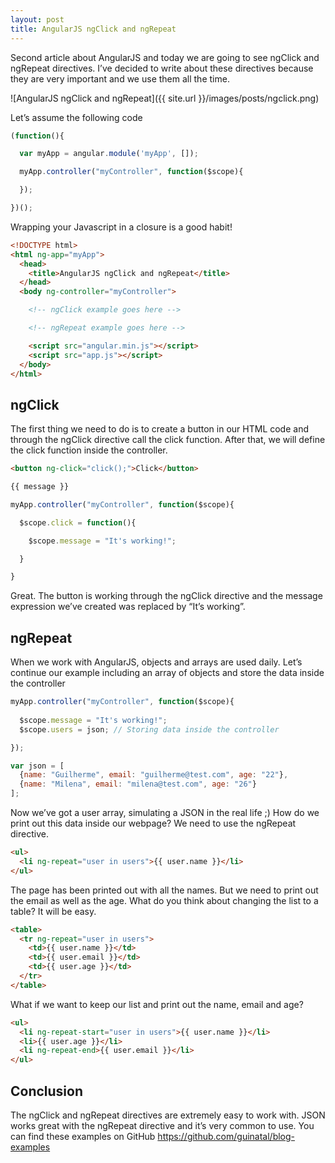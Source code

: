 ```yaml
---
layout: post
title: AngularJS ngClick and ngRepeat
---
```


Second article about AngularJS and today we are going to see ngClick and ngRepeat directives. I’ve decided to write about these directives because they are very important and we use them all the time.

![AngularJS ngClick and ngRepeat]({{ site.url }}/images/posts/ngclick.png)

Let’s assume the following code

```javascript
(function(){

  var myApp = angular.module('myApp', []);

  myApp.controller("myController", function($scope){

  });

})();
```

Wrapping your Javascript in a closure is a good habit!

```html
<!DOCTYPE html>
<html ng-app="myApp">
  <head>
    <title>AngularJS ngClick and ngRepeat</title>
  </head>
  <body ng-controller="myController">

    <!-- ngClick example goes here -->

    <!-- ngRepeat example goes here -->

    <script src="angular.min.js"></script>
    <script src="app.js"></script>
  </body>
</html>
```

## ngClick

The first thing we need to do is to create a button in our HTML code and through the ngClick directive call the click function. After that, we will define the click function inside the controller.

```html
<button ng-click="click();">Click</button>

{{ message }}
```

```javascript
myApp.controller("myController", function($scope){

  $scope.click = function(){

    $scope.message = "It's working!";

  }

}
```

Great. The button is working through the ngClick directive and the message expression we’ve created was replaced by “It’s working”.

## ngRepeat

When we work with AngularJS, objects and arrays are used daily. Let’s continue our example including an array of objects and store the data inside the controller

```javascript
myApp.controller("myController", function($scope){
  
  $scope.message = "It's working!";
  $scope.users = json; // Storing data inside the controller

});

var json = [
  {name: "Guilherme", email: "guilherme@test.com", age: "22"},
  {name: "Milena", email: "milena@test.com", age: "26"}
];
```

Now we’ve got a user array, simulating a JSON in the real life ;) How do we print out this data inside our webpage? We need to use the ngRepeat directive.

```html
<ul>
  <li ng-repeat="user in users">{{ user.name }}</li>
</ul>
```

The page has been printed out with all the names. But we need to print out the email as well as the age. What do you think about changing the list to a table? It will be easy.

```html
<table>
  <tr ng-repeat="user in users">
    <td>{{ user.name }}</td>
    <td>{{ user.email }}</td>
    <td>{{ user.age }}</td>
  </tr>
</table>
```

What if we want to keep our list and print out the name, email and age?

```html
<ul>
  <li ng-repeat-start="user in users">{{ user.name }}</li>
  <li>{{ user.age }}</li>
  <li ng-repeat-end>{{ user.email }}</li>
</ul>
```

## Conclusion

The ngClick and ngRepeat directives are extremely easy to work with. JSON works great with the ngRepeat directive and it’s very common to use. You can find these examples on GitHub https://github.com/guinatal/blog-examples